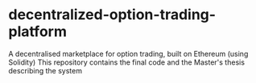 # decentralized-option-trading-platform
A decentralised marketplace for option trading, built on Ethereum (using Solidity)
This repository contains the final code and the Master's thesis describing the system
